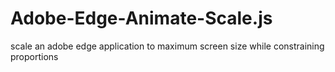 Adobe-Edge-Animate-Scale.js
===========================

scale an adobe edge application to maximum screen size while constraining proportions

